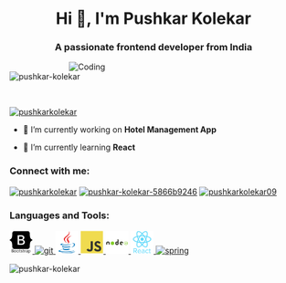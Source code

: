 <h1 align="center">Hi 👋, I'm Pushkar Kolekar</h1>
<h3 align="center">A passionate frontend developer from India</h3>

<img align="right" alt="Coding" width="400" src="https://miro.medium.com/max/1360/0*7Q3yvSIv_t0ioJ-Z.gif">

<p align="left"> <img src="https://komarev.com/ghpvc/?username=pushkar-kolekar&label=Profile%20views&color=0e75b6&style=flat" alt="pushkar-kolekar" /> </p>
<br>

<p align="left"> <a href="https://twitter.com/pushkarkolekar" target="blank"><img src="https://img.shields.io/twitter/follow/pushkarkolekar?logo=twitter&style=for-the-badge" alt="pushkarkolekar" /></a> </p>

- 🔭 I’m currently working on **Hotel Management App**

- 🌱 I’m currently learning **React**

<h3 align="left">Connect with me:</h3>
<p align="left">
<a href="https://twitter.com/pushkarkolekar" target="blank"><img align="center" src="https://raw.githubusercontent.com/rahuldkjain/github-profile-readme-generator/master/src/images/icons/Social/twitter.svg" alt="pushkarkolekar" height="30" width="40" /></a>
<a href="https://linkedin.com/in/pushkar-kolekar-5866b9246" target="blank"><img align="center" src="https://raw.githubusercontent.com/rahuldkjain/github-profile-readme-generator/master/src/images/icons/Social/linked-in-alt.svg" alt="pushkar-kolekar-5866b9246" height="30" width="40" /></a>
<a href="https://instagram.com/pushkarkolekar09" target="blank"><img align="center" src="https://raw.githubusercontent.com/rahuldkjain/github-profile-readme-generator/master/src/images/icons/Social/instagram.svg" alt="pushkarkolekar09" height="30" width="40" /></a>
</p>

<h3 align="left">Languages and Tools:</h3>
<p align="left"> <a href="https://getbootstrap.com" target="_blank" rel="noreferrer"> <img src="https://raw.githubusercontent.com/devicons/devicon/master/icons/bootstrap/bootstrap-plain-wordmark.svg" alt="bootstrap" width="40" height="40"/> </a> <a href="https://git-scm.com/" target="_blank" rel="noreferrer"> <img src="https://www.vectorlogo.zone/logos/git-scm/git-scm-icon.svg" alt="git" width="40" height="40"/> </a> <a href="https://www.java.com" target="_blank" rel="noreferrer"> <img src="https://raw.githubusercontent.com/devicons/devicon/master/icons/java/java-original.svg" alt="java" width="40" height="40"/> </a> <a href="https://developer.mozilla.org/en-US/docs/Web/JavaScript" target="_blank" rel="noreferrer"> <img src="https://raw.githubusercontent.com/devicons/devicon/master/icons/javascript/javascript-original.svg" alt="javascript" width="40" height="40"/> </a> <a href="https://nodejs.org" target="_blank" rel="noreferrer"> <img src="https://raw.githubusercontent.com/devicons/devicon/master/icons/nodejs/nodejs-original-wordmark.svg" alt="nodejs" width="40" height="40"/> </a> <a href="https://reactjs.org/" target="_blank" rel="noreferrer"> <img src="https://raw.githubusercontent.com/devicons/devicon/master/icons/react/react-original-wordmark.svg" alt="react" width="40" height="40"/> </a> <a href="https://spring.io/" target="_blank" rel="noreferrer"> <img src="https://www.vectorlogo.zone/logos/springio/springio-icon.svg" alt="spring" width="40" height="40"/> </a> </p>





<p><img align="center" src="https://github-readme-streak-stats.herokuapp.com/?user=pushkar-kolekar&" alt="pushkar-kolekar" /></p>

